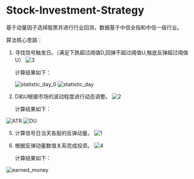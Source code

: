 # Stock-Investment-Strategy
基于动量因子选择股票并进行行业回测，数据基于中信全指和中信一级行业。

算法核心思路：
1. 寻找信号触发日。（满足下跌超过阈值D,回弹不超过阈值U,触底反弹超过阈值U）
   ![3](https://github.com/ArcherCYM/Stock-Investment-Strategy/assets/49087999/1ad7a128-0348-4e13-b32f-2ba970ad154a)

   计算结果如下：
   
   ![statistic_day_0](https://github.com/ArcherCYM/Stock-Investment-Strategy/assets/49087999/8ce5fee2-7409-4243-a427-f4e6796cabf4)
   ![statistic_day](https://github.com/ArcherCYM/Stock-Investment-Strategy/assets/49087999/f5403466-8a64-4546-86fc-3dc7808153b2)


   
3. D和U根据市场的波动程度进行动态调整。
![2](https://github.com/ArcherCYM/Stock-Investment-Strategy/assets/49087999/1938e341-444a-4615-889f-c8272a0a3d1c)

   计算结果如下：
   
![ATR](https://github.com/ArcherCYM/Stock-Investment-Strategy/assets/49087999/ce1c4668-a6f1-4abf-9ccc-9d199d4e3a47)
![DU](https://github.com/ArcherCYM/Stock-Investment-Strategy/assets/49087999/bcca10ef-fd61-475a-a43c-3e13bc653114)


   
5. 计算信号日当天各股的反弹动量。
![1](https://github.com/ArcherCYM/Stock-Investment-Strategy/assets/49087999/fb954e68-244e-4333-8d71-73430516b003)

   
6. 根据反弹动量数值关系完成投资。
![4](https://github.com/ArcherCYM/Stock-Investment-Strategy/assets/49087999/125389f7-6560-4c0d-be1c-0eab0f8a5340)

   计算结果如下：
   
![earned_money](https://github.com/ArcherCYM/Stock-Investment-Strategy/assets/49087999/6958b061-ca24-4805-91f2-83ee7cc6aab3)

